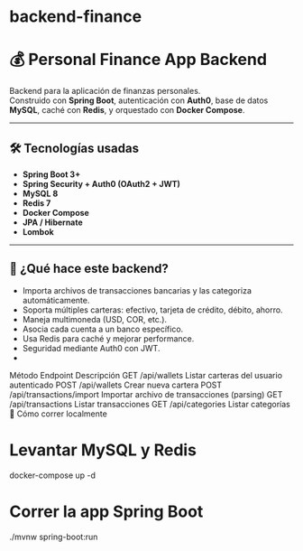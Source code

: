 # backend-finance
# 💰 Personal Finance App Backend

Backend para la aplicación de finanzas personales.  
Construido con **Spring Boot**, autenticación con **Auth0**, base de datos **MySQL**, caché con **Redis**, y orquestado con **Docker Compose**.

---

## 🛠️ Tecnologías usadas

- **Spring Boot 3+**
- **Spring Security + Auth0 (OAuth2 + JWT)**
- **MySQL 8**
- **Redis 7**
- **Docker Compose**
- **JPA / Hibernate**
- **Lombok**

---

## 🚀 ¿Qué hace este backend?

- Importa archivos de transacciones bancarias y las categoriza automáticamente.
- Soporta múltiples carteras: efectivo, tarjeta de crédito, débito, ahorro.
- Maneja multimoneda (USD, COR, etc.).
- Asocia cada cuenta a un banco específico.
- Usa Redis para caché y mejorar performance.
- Seguridad mediante Auth0 con JWT.
- 
Método	Endpoint	Descripción
GET	/api/wallets	Listar carteras del usuario autenticado
POST	/api/wallets	Crear nueva cartera
POST	/api/transactions/import	Importar archivo de transacciones (parsing)
GET	/api/transactions	Listar transacciones
GET	/api/categories	Listar categorías
🚀 Cómo correr localmente

# Levantar MySQL y Redis
docker-compose up -d

# Correr la app Spring Boot
./mvnw spring-boot:run
